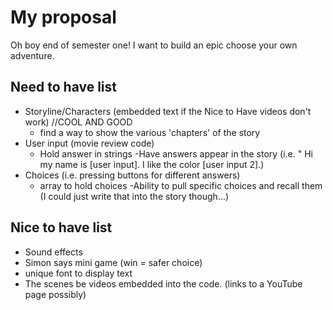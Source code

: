 # My proposal

Oh boy end of semester one! I want to build an epic choose your own adventure.

## Need to have list
- Storyline/Characters (embedded text if the Nice to Have videos don't work) //COOL AND GOOD
    - find a way to show the various 'chapters' of the story
- User input (movie review code)
    - Hold answer in strings
        -Have answers appear in the story (i.e. " Hi my name is [user input]. I like the color [user input 2].)
- Choices (i.e. pressing buttons for different answers)
    - array to hold choices
        -Ability to pull specific choices and recall them (I could just write that into the story though...)

## Nice to have list
- Sound effects
- Simon says mini game (win = safer choice)
- unique font to display text
- The scenes be videos embedded into the code. (links to a YouTube page possibly)
